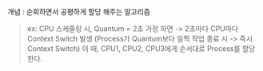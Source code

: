 개념 : 순회하면서 공평하게 할당 해주는 알고리즘
> ex: CPU 스케줄링 시, Quantum = 2초 가정 하면 -> 2초마다 CPU마다 Context Switch 발생 (Process가 Quantum보다 일찍 작업 종료 시 -> 즉시 Context Switch)
> 이 때, CPU1, CPU2, CPU3에게 순서대로 Process를 할당 한다.
